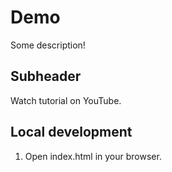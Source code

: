 # Demo 

Some description!

## Subheader

Watch tutorial on YouTube.

## Local development

1. Open index.html in your browser.
